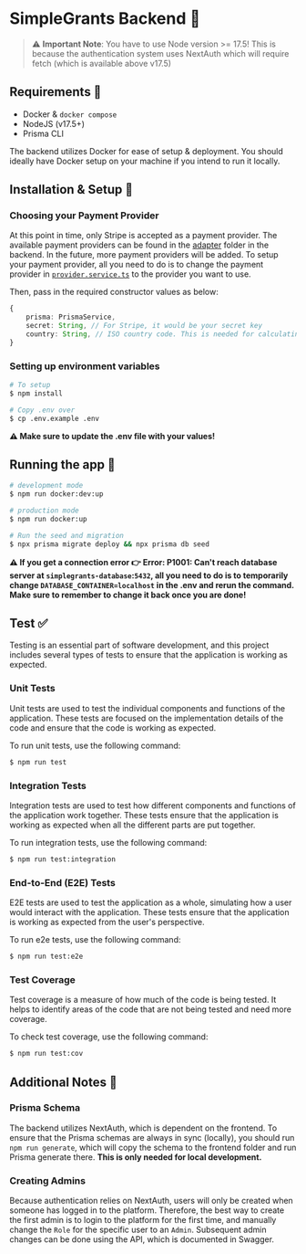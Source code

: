 # SimpleGrants Backend 📡

> ⚠️ **Important Note**:
> You have to use Node version >= 17.5! This is because the authentication system uses NextAuth which will require fetch (which is available above v17.5)

## Requirements 📝

- Docker & `docker compose`
- NodeJS (v17.5+)
- Prisma CLI

The backend utilizes Docker for ease of setup & deployment. You should ideally have Docker setup on your machine if you intend to run it locally.

## Installation & Setup 🧪

### Choosing your Payment Provider

At this point in time, only Stripe is accepted as a payment provider. The available payment providers can be found in the [adapter](./src/provider/adapter/) folder in the backend. In the future, more payment providers will be added.
To setup your payment provider, all you need to do is to change the payment provider in [`provider.service.ts`](./src/provider/provider.service.ts#L15) to the provider you want to use.

Then, pass in the required constructor values as below:

```typescript
{
    prisma: PrismaService,
    secret: String, // For Stripe, it would be your secret key
    country: String, // ISO country code. This is needed for calculating the payment provider fees if any
}
```

### Setting up environment variables

```bash
# To setup
$ npm install

# Copy .env over
$ cp .env.example .env
```

**⚠️ Make sure to update the .env file with your values!**

## Running the app 🚀

```bash
# development mode
$ npm run docker:dev:up

# production mode
$ npm run docker:up

# Run the seed and migration
$ npx prisma migrate deploy && npx prisma db seed
```

**⚠️ If you get a connection error 👉 Error: P1001: Can't reach database server at `simplegrants-database`:`5432`, all you need to do is to temporarily change `DATABASE_CONTAINER=localhost` in the .env and rerun the command. Make sure to remember to change it back once you are done!**

## Test ✅

Testing is an essential part of software development, and this project includes several types of tests to ensure that the application is working as expected.

### Unit Tests

Unit tests are used to test the individual components and functions of the application. These tests are focused on the implementation details of the code and ensure that the code is working as expected.

To run unit tests, use the following command:

```bash
$ npm run test
```

### Integration Tests

Integration tests are used to test how different components and functions of the application work together. These tests ensure that the application is working as expected when all the different parts are put together.

To run integration tests, use the following command:

```bash
$ npm run test:integration
```

### End-to-End (E2E) Tests

E2E tests are used to test the application as a whole, simulating how a user would interact with the application. These tests ensure that the application is working as expected from the user's perspective.

To run e2e tests, use the following command:

```bash
$ npm run test:e2e
```

### Test Coverage

Test coverage is a measure of how much of the code is being tested. It helps to identify areas of the code that are not being tested and need more coverage.

To check test coverage, use the following command:

```bash
$ npm run test:cov
```

## Additional Notes 🧠

### Prisma Schema

The backend utilizes NextAuth, which is dependent on the frontend. To ensure that the Prisma schemas are always in sync (locally), you should run `npm run generate`, which will copy the schema to the frontend folder and run Prisma generate there. **This is only needed for local development.**

### Creating Admins

Because authentication relies on NextAuth, users will only be created when someone has logged in to the platform. Therefore, the best way to create the first admin is to login to the platform for the first time, and manually change the `Role` for the specific user to an `Admin`.
Subsequent admin changes can be done using the API, which is documented in Swagger.
